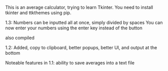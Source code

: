 This is an average calculator, trying to learn Tkinter.
You need to install tkinter and ttkthemes using pip.

1.3:
Numbers can be inputted all at once, simply divided by spaces
You can now enter your numbers using the enter key instead of the button

also compiled

1.2:
Added, copy to clipboard, better popups, better UI, and output at the bottom

Noteable features in 1.1:
ability to save averages into a text file
